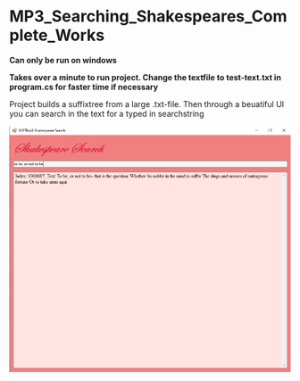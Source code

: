 # MP3_Searching_Shakespeares_Complete_Works

**Can only be run on windows**

**Takes over a minute to run project. Change the textfile to test-text.txt in program.cs for faster time if necessary**

Project builds a suffixtree from a large .txt-file.
Then through a beuatiful UI you can search in the text for a typed in searchstring

![](SearchingShakespeareScreenshot.png)

